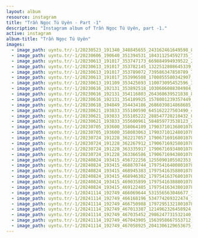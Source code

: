 ```yaml
---
layout: album
resource: instagram
title: "Trần Ngọc Tú Uyên - Part -1"
description: "Instagram album of Trần Ngọc Tú Uyên, part -1."
active: instagram
album-title: "Trần Ngọc Tú Uyên"
images:
  - image_path: uyntu.tr/-1/20230523_191340_348845655_243162461649598_8833001784888118270_n.jpg
  - image_path: uyntu.tr/-1/20230606_190640_351394531_184311254592735_7530972613805428582_n.jpg
  - image_path: uyntu.tr/-1/20230613_191017_353747173_669884994939522_2590632610422239032_n.jpg
  - image_path: uyntu.tr/-1/20230613_191017_353782145_1322512808645339_6410585991684330631_n.jpg
  - image_path: uyntu.tr/-1/20230613_191017_353789072_739586347850789_7033201349498929686_n.jpg
  - image_path: uyntu.tr/-1/20230613_191017_353996508_1700855580342907_2154561407739573135_n.jpg
  - image_path: uyntu.tr/-1/20230613_191109_353425693_110073095452596_3913084078916734325_n.jpg
  - image_path: uyntu.tr/-1/20230616_192131_353892518_1030606088304984_563027830043592779_n.jpg
  - image_path: uyntu.tr/-1/20230616_192131_354116803_264368639521838_8474206754254489323_n.jpg
  - image_path: uyntu.tr/-1/20230616_192131_354189925_1578001239357449_1819558674317395262_n.jpg
  - image_path: uyntu.tr/-1/20230618_194849_354434186_2686039814868685_5396831554027477410_n.jpg
  - image_path: uyntu.tr/-1/20230621_193833_355100590_645162227503490_4856215419515956562_n.jpg
  - image_path: uyntu.tr/-1/20230621_193833_355105222_288547720210432_8545671015552306564_n.jpg
  - image_path: uyntu.tr/-1/20230621_193833_355600961_584859773538123_204844668369975249_n.jpg
  - image_path: uyntu.tr/-1/20230705_193600_358064109_17903710136801078_5220140944332526368_n.jpg
  - image_path: uyntu.tr/-1/20230705_193600_358083063_17903710124801078_8710809945033785164_n.jpg
  - image_path: uyntu.tr/-1/20230724_191228_362217057_17906716916801078_312180624879184189_n.jpg
  - image_path: uyntu.tr/-1/20230724_191228_362267912_17906716925801078_3278745501067647060_n.jpg
  - image_path: uyntu.tr/-1/20230724_191228_363335917_17906716934801078_3221063772137003505_n.jpg
  - image_path: uyntu.tr/-1/20230724_191228_363366586_17906716943801078_7967413010164927499_n.jpg
  - image_path: uyntu.tr/-1/20240824_193415_456722256_1255090105502353_8170572288608686676_n.jpg
  - image_path: uyntu.tr/-1/20240824_193415_468870744_17975416400801078_5358906895101357893_n.jpg
  - image_path: uyntu.tr/-1/20240824_193415_468945383_17975416358801078_9073351153157489634_n.jpg
  - image_path: uyntu.tr/-1/20240824_193415_468946302_17975416376801078_4981582650946383046_n.jpg
  - image_path: uyntu.tr/-1/20240824_193415_469035899_17975416388801078_3962695555088300712_n.jpg
  - image_path: uyntu.tr/-1/20240824_193415_469122485_17975416343801078_7191743623098017011_n.jpg
  - image_path: uyntu.tr/-1/20241114_192749_466069644_531556563046677_1382483324810588446_n.jpg
  - image_path: uyntu.tr/-1/20241114_192749_466168196_534774269322474_7435679160980688275_n.jpg
  - image_path: uyntu.tr/-1/20241114_192749_466750988_17972951321801078_7729132381796970500_n.jpg
  - image_path: uyntu.tr/-1/20241114_192749_467013387_1214962326458924_7476298896460754540_n.jpg
  - image_path: uyntu.tr/-1/20241114_192749_467035452_2986247731532140_4851224050808533143_n.jpg
  - image_path: uyntu.tr/-1/20241114_192749_467043905_1563958667553712_2549119680283875556_n.jpg
  - image_path: uyntu.tr/-1/20241114_192749_467058925_2041306129653675_3509306881252689624_n.jpg
---
```


